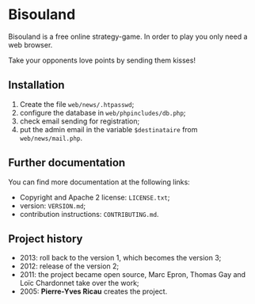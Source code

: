 # Bisouland

Bisouland is a free online strategy-game. In order to play you only need a
web browser.

Take your opponents love points by sending them kisses!

## Installation

 1. Create the file `web/news/.htpasswd`;
 2. configure the database in `web/phpincludes/db.php`;
 3. check email sending for registration;
 4. put the admin email in the variable `$destinataire`
 	from `web/news/mail.php`.

## Further documentation

You can find more documentation at the following links:

 * Copyright and Apache 2 license: `LICENSE.txt`;
 * version: `VERSION.md`;
 * contribution instructions: `CONTRIBUTING.md`.

## Project history

 * 2013: roll back to the version 1, which becomes the version 3;
 * 2012: release of the version 2;
 * 2011: the project became open source, Marc Epron, Thomas Gay
   and Loïc Chardonnet take over the work;
 * 2005: **Pierre-Yves Ricau** creates the project.
